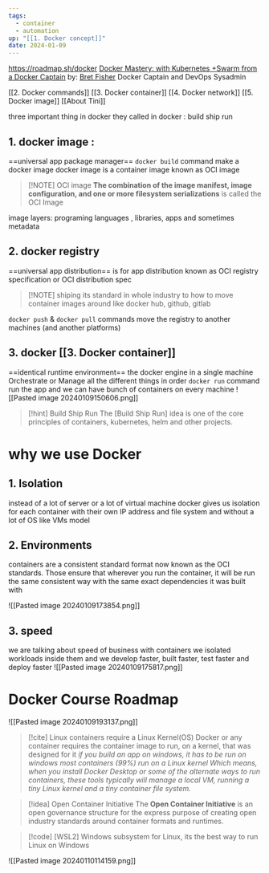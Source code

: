 ```yaml
---
tags:
  - container
  - automation
up: "[[1. Docker concept]]"
date: 2024-01-09
---
```

https://roadmap.sh/docker
[Docker Mastery: with Kubernetes +Swarm from a Docker Captain](https://www.udemy.com/course/docker-mastery/)
by: [Bret Fisher](https://www.udemy.com/user/bretfisher/) Docker Captain and DevOps Sysadmin

[[2. Docker commands]]
[[3. Docker container]]
[[4. Docker network]]
[[5. Docker image]]
[[About Tini]]

three important thing in docker 
they called in docker : build ship run
## 1. docker image : 
==universal app package manager==
`docker build` command make a docker image
docker image is a container image known as OCI image
> [!NOTE] OCI image
> **The combination of the image manifest, image configuration, and one or more filesystem serializations** is called the OCI Image
> 
image layers: programing languages , libraries, apps and sometimes metadata

## 2. docker registry
==universal app distribution==
is for app distribution known as OCI registry specification or OCI distribution spec
> [!NOTE] shiping
> its standard in whole industry to how to move container images around
like docker hub, github, gitlab

`docker push` & `docker pull` commands move the registry to another machines (and another platforms)

## 3. docker [[3. Docker container]]
==identical runtime environment==
the docker engine in a single machine Orchestrate or Manage all the different things in order
`docker run` command run the app 
and we can have bunch of containers on every machine
![[Pasted image 20240109150606.png]]


> [!hint] Build Ship Run
>  The [Build Ship Run] idea is one of the core principles of containers, kubernetes, helm and other projects.


# why we use Docker
## 1. Isolation
instead of a lot of server or a lot of virtual machine docker gives us isolation for each container with their own IP address and file system and without a lot of OS like VMs model
## 2. Environments
containers are a consistent standard format now known as the OCI standards. Those ensure that wherever you run the container, it will be run the same consistent way with the same exact dependencies it was built with

![[Pasted image 20240109173854.png]]

## 3. speed
we are talking about speed of  business
with containers we isolated workloads inside them and we develop faster, built faster, test faster and deploy faster
![[Pasted image 20240109175817.png]]

# Docker Course Roadmap
![[Pasted image 20240109193137.png]]

  > [!cite] Linux containers require a Linux Kernel(OS) 
>  Docker or any container requires the container image to run, on a kernel, that was designed for it
>  *if you build an app on windows, it has to be run on windows*
>  *most containers (99%) run on a Linux kernel Which means, when you install Docker Desktop or some of the alternate ways to run containers, these tools typically will manage a local VM, running a tiny Linux kernel and a tiny container file system.*

> [!idea] Open Container Initiative
The **Open Container Initiative** is an open governance structure for the express purpose of creating open industry standards around container formats and runtimes. 

> [!code] [WSL2]
> Windows subsystem for Linux, its the best way to run Linux on Windows

![[Pasted image 20240110114159.png]]

